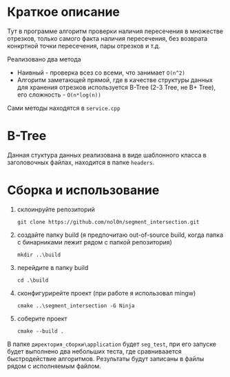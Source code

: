 # Краткое описание

Тут в программе алгоритм проверки наличия пересечения в множестве отрезков, только самого факта наличия пересечения, без возврата конкртной точки пересечения, пары отрезков и т.д. 

Реализовано два метода
- Наивный - проверка всез со всеми, что занимает `O(n^2)`
- Алгоритм заметающей прямой, где в качестве структуры данных для хранения отрезков используется B-Tree (2-3 Tree, не B+ Tree), его сложность - `O(n*log(n))`

Сами методы находятся в `service.cpp`

# B-Tree

Данная стуктура данных реализована в виде шаблонного класса в заголовочных файлах, находится в папке `headers`.

# Сборка и использование

1. склоинруйте репозиторий

    `git clone https://github.com/nol0n/segment_intersection.git`

2. создайте папку build (я предпочитаю out-of-source build, когда папка с бинарниками лежит рядом с папкой репозитория)

    `mkdir ..\build`

3. перейдите в папку build

    `cd .\build`

4. сконфигурирейте проект (при работе я использовал mingw)

    `cmake ..\segment_intersection -G Ninja`

5. соберите проект

    `cmake --build .`

В папке `директория_сборки\application` будет `seg_test`, при его запуске будет выполнено два небольших теста, где сравниваается быстродействие алгоритмов. Результаты будут записаны в файлы рядом с исполняемым файлом.
